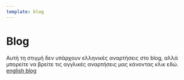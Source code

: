 ```yaml
---
template: blog
---
```

# Blog

Αυτή τη στιγμή δεν υπάρχουν ελληνικές αναρτήσεις στο blog, αλλά μπορείτε να βρείτε τις αγγλικές αναρτήσεις μας κάνοντας κλικ εδώ. [english blog](https://peachbitcoin.com/blog)
